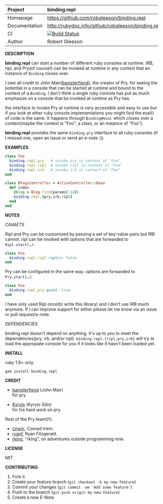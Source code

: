 | Project         | binding.repl
|:----------------|:--------------------------------------------------
| Homepage        | https://github.com/robgleeson/binding.repl
| Documentation   | http://rubydoc.info/github/robgleeson/binding.repl
| CI              | [![Build Status](https://travis-ci.org/robgleeson/ichannel.binding.repl.png)](https://travis-ci.org/robgleeson/binding.repl)
| Author          | Robert Gleeson

__DESCRIPTION__

__binding.repl__ can start a number of different ruby consoles at runtime.
IRB, ripl, and Pry(of course!) can be invoked at runtime in any context
that an instance of `Binding` closes over.

I owe all credit to John Mair([banisterfiend](https://github.com/banister)),
the creator of Pry, for seeing the potential in a console that can be
started at runtime and bound to the context of a `Binding`. I don't
think a single ruby console has put as much emphasize on a console
that be invoked at runtime as Pry has.

the interface to invoke Pry at runtime is very accessible and easy to
use but if you look at other ruby console implementations you might find
the eval() of code is the same. It happens through `Binding#eval` which
closes over a context(maybe the context is "Foo", a class, or an
instance of "Foo").

__binding.repl__ provides the same `binding.pry` interface to all ruby
consoles (if I missed one, open an issue or send an e-note :)).

__EXAMPLES__

```ruby
class Foo
  binding.repl.pry   # invoke pry in context of "Foo"
  binding.repl.ripl  # invoke ripl in context of "Foo"
  binding.repl.irb   # invoke irb in context of "Foo"
end

class BlogsController < ActionController::Base
  def index
    @blog = Blog.find(params[:id])
    binding.repl.{pry,irb,ripl}
  end
end
```

__NOTES__

_CAVAETS_

Ripl and Pry can be customized by passing a set of key-value pairs but
IRB cannot. ripl can be invoked with options that are forwarded to
`Ripl.start(…)`:  

```ruby
class Foo
  binding.repl.ripl riplrc: false
end
```

Pry can be configured in the same way. options are forwarded to `Pry.start(…)`:

```ruby
class Foo
  binding.repl.pry quiet: true
end
```

I have only used Ripl once(to write this library) and I don't use IRB
much anymore. If I can improve support for either please let me know
via an issue or pull request/e-note.


_DEPENDENCIES_

binding.repl doesn't depend on anything. it's up to you to meet the 
dependencies(pry, irb, and/or ripl). `binding.repl.{ripl,pry,irb}` 
will try to load the appropiate console for you if it looks like it 
hasn't been loaded yet.

__INSTALL__

ruby 1.9+ only.

```
gem install binding.repl
```

__CREDIT__

- [banisterfiend](https://github.com/banister) (John Mair)  
  for pry

- [Kyrylo](https://github.com/kyrylo) (Kyrylo Silin)  
  for his hard work on pry.

Rest of the Pry team(!!):

- [cirwin](https://github.com/conradirwin), Conrad Irwin.
- [ryanf](https://github.com/ryanf), Ryan Fitzgerald.
- [rking](https://github.com/rking), "rking", on adventures outside programming now.

__LICENSE__

MIT.

__CONTRIBUTING__

1. Fork it
2. Create your feature branch (`git checkout -b my-new-feature`)
3. Commit your changes (`git commit -am 'Add some feature'`)
4. Push to the branch (`git push origin my-new-feature`)
5. Create a new E-Note
